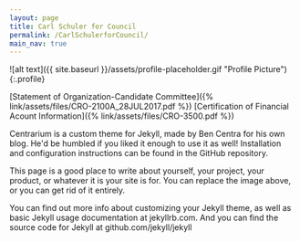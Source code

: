 ```yaml
---
layout: page
title: Carl Schuler for Council
permalink: /CarlSchulerforCouncil/
main_nav: true
---
```

![alt text]({{ site.baseurl }}/assets/profile-placeholder.gif "Profile Picture"){:.profile}

[Statement of Organization-Candidate Committee]({% link/assets/files/CRO-2100A_28JUL2017.pdf %})
[Certification of Financial Acount Information]({% link/assets/files/CRO-3500.pdf %})

Centrarium is a custom theme for Jekyll, made by Ben Centra for his own blog. He'd be humbled if you liked it enough to use it as well! Installation and configuration instructions can be found in the GitHub repository.

This page is a good place to write about yourself, your project, your product, or whatever it is your site is for. You can replace the image above, or you can get rid of it entirely.

You can find out more info about customizing your Jekyll theme, as well as basic Jekyll usage documentation at jekyllrb.com. And you can find the source code for Jekyll at github.com/jekyll/jekyll
